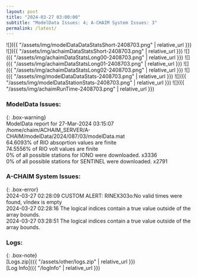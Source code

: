 ```yaml
---
layout: post
title: "2024-03-27 03:00:00"
subtitle: "ModelData Issues: 4; A-CHAIM System Issues: 3"
permalink: /latest/
---
```


![]({{ "/assets/img/modelDataDataStatsShort-2408703.png" | relative_url }})
![]({{ "/assets/img/achaimDataStatsShort-2408703.png" | relative_url }})
![]({{ "/assets/img/achaimDataStatsLong00-2408703.png" | relative_url }})
![]({{ "/assets/img/achaimDataStatsLong01-2408703.png" | relative_url }})
![]({{ "/assets/img/achaimDataStatsLong02-2408703.png" | relative_url }})
![]({{ "/assets/img/modelDataDataStats-2408703.png" | relative_url }})
![]({{ "/assets/img/modelDataStationStats-2408703.png" | relative_url }})
![]({{ "/assets/img/achaimRunTime-2408703.png" | relative_url }})


### ModelData Issues:  
  
{: .box-warning}  
 ModelData report for 27-Mar-2024 03:15:07   
 /home/chaim/ACHAIM_SERVER/A-CHAIM/modelData/2024/087/03/modelData.mat   
 64.6093% of RIO absoprtion values are finite   
 74.5556% of RIO volt values are finite   
 0% of all possible stations for IONO were downloaded. x3336   
 0% of all possible stations for SENTINEL were downloaded. x2791   
  
### A-CHAIM System Issues:  
  
{: .box-error}  
2024-03-27 02:28:09 CUSTOM ALERT: RINEX303o:No valid times were found, vIndex is empty  
2024-03-27 02:28:16 The logical indices contain a true value outside of the array bounds.  
2024-03-27 03:28:51 The logical indices contain a true value outside of the array bounds.  

### Logs:  
  
{: .box-note}  
[Logs.zip]({{ "/assets/other/logs.zip" | relative_url }})  
[Log Info]({{ "/logInfo" | relative_url }})  

